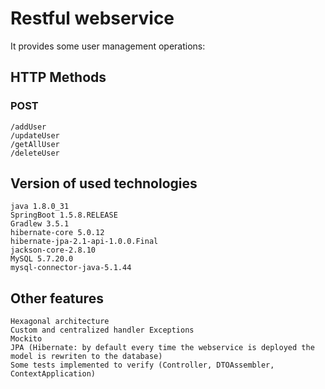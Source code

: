 # Restful webservice

It provides some user management operations:

## HTTP Methods

### POST
```
/addUser
/updateUser
/getAllUser
/deleteUser
```

## Version of used technologies
```
java 1.8.0_31
SpringBoot 1.5.8.RELEASE
Gradlew 3.5.1
hibernate-core 5.0.12
hibernate-jpa-2.1-api-1.0.0.Final
jackson-core-2.8.10
MySQL 5.7.20.0
mysql-connector-java-5.1.44
```

## Other features

```
Hexagonal architecture
Custom and centralized handler Exceptions
Mockito
JPA (Hibernate: by default every time the webservice is deployed the model is rewriten to the database)
Some tests implemented to verify (Controller, DTOAssembler, ContextApplication)
```


